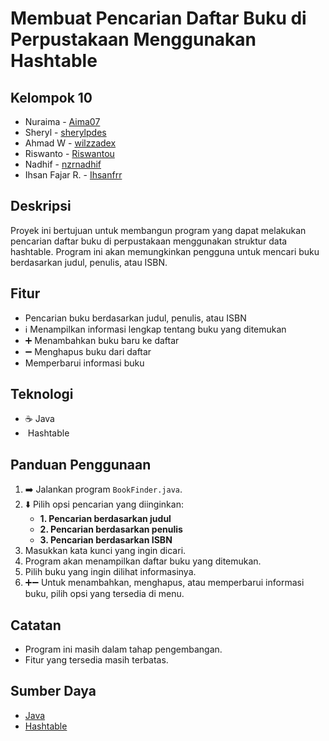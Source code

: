 # Membuat Pencarian Daftar Buku di Perpustakaan Menggunakan Hashtable

## Kelompok 10
* Nuraima - [Aima07](https://github.com/Aima07)
* Sheryl - [sherylpdes](https://github.com/sherylpdes)
* Ahmad W - [wilzzadex](https://github.com/wilzzadex)
* Riswanto - [Riswantou](https://github.com/Riswantou)
* Nadhif - [nzrnadhif](https://github.com/nzrnadhif)
* Ihsan Fajar R. - [Ihsanfrr](https://github.com/ihsanfrr)

## Deskripsi

Proyek ini bertujuan untuk membangun program yang dapat melakukan pencarian daftar buku di perpustakaan menggunakan struktur data hashtable. Program ini akan memungkinkan pengguna untuk mencari buku berdasarkan judul, penulis, atau ISBN.

## Fitur

*  Pencarian buku berdasarkan judul, penulis, atau ISBN
* ℹ️ Menampilkan informasi lengkap tentang buku yang ditemukan
* ➕ Menambahkan buku baru ke daftar
* ➖ Menghapus buku dari daftar
*  Memperbarui informasi buku

## Teknologi

* ☕ Java
* ️ Hashtable

## Panduan Penggunaan

1. ➡️ Jalankan program `BookFinder.java`.
2. ⬇️ Pilih opsi pencarian yang diinginkan:
    * **1. Pencarian berdasarkan judul**
    * **2. Pencarian berdasarkan penulis**
    * **3. Pencarian berdasarkan ISBN**
3.  Masukkan kata kunci yang ingin dicari.
4.  Program akan menampilkan daftar buku yang ditemukan.
5.  Pilih buku yang ingin dilihat informasinya.
6. ➕➖ Untuk menambahkan, menghapus, atau memperbarui informasi buku, pilih opsi yang tersedia di menu.

## Catatan

*  Program ini masih dalam tahap pengembangan.
*  Fitur yang tersedia masih terbatas.

## Sumber Daya

*  [Java](https://www.java.com/)
*  [Hashtable](https://docs.oracle.com/javase/tutorial/collections/interfaces/hashtable.html)
